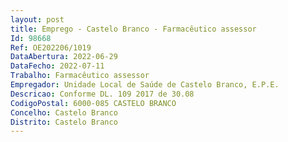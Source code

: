 ```yaml
--- 
layout: post
title: Emprego - Castelo Branco - Farmacêutico assessor
Id: 98668
Ref: OE202206/1019
DataAbertura: 2022-06-29
DataFecho: 2022-07-11
Trabalho: Farmacêutico assessor
Empregador: Unidade Local de Saúde de Castelo Branco, E.P.E.
Descricao: Conforme DL. 109 2017 de 30.08
CodigoPostal: 6000-085 CASTELO BRANCO
Concelho: Castelo Branco
Distrito: Castelo Branco
--- 
```

